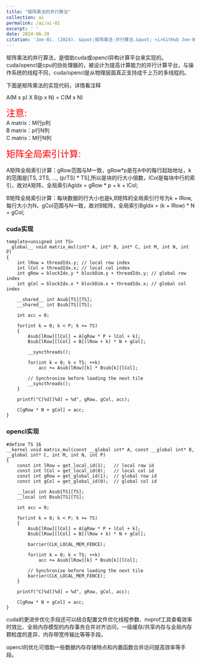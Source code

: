 ```yaml
---
title: "矩阵乘法的并行算法"
collection: ai
permalink: /ai/ai-01
excerpt: ' '
date: 2024-06-20
citation: 'Joe-Bi. (2024). &quot;矩阵乘法-并行算法.&quot; <i>GitHub Joe-Bi of Bugs</i>'
---
```

   
矩阵乘法的并行算法，是借助cuda或opencl异构计算平台来实现的。
cuda/opencl是cpu的协处理器的，被设计为提高计算能力的并行计算平台，与操作系统的线程不同，cuda/opencl是从物理层面真正支持成千上万的多线程的。

下面是矩阵乘法的实现代码，详情看注释

A(M x p) X B(p x N) = C(M x N)  

<font color="red" size=5>注意:</font>   
A matrix：M行p列  
B matrix：p行N列  
C matrix：M行N列  

<font color="red" size=5>矩阵全局索引计算:</font>   
<br  />
A矩阵全局索引计算：gRow范围与M一致，gRow*p是在A中的每行起始地址，k的范围是[TS, 2TS, ..., (p/TS) * TS],所以是块的行大小倍数，lCol是每块中行的索引，故对A矩阵，全局索引AgIdx = gRow * p + k + lCol;  

B矩阵全局索引计算：每块数据的行大小也是k,B矩阵的全局索引行号为k + lRow, 每行大小为N，gCol范围与N一致，故对B矩阵，全局索引BgIdx = (k + lRow) * N + gCol;  

### cuda实现

```
template<unsigned int TS>
__global__ void matrix_mul(int* A, int* B, int* C, int M, int N, int P)
{
	int lRow = threadIdx.y;	// local row index
	int lCol = threadIdx.x;	// local col index
	int gRow = blockIdx.y * blockDim.y + threadIdx.y; // global row index
	int gCol = blockIdx.x * blockDim.x + threadIdx.x; // global col index
	
	__shared__ int Asub[TS][TS];
	__shared__ int Bsub[TS][TS];

	int acc = 0;
	
	for(int k = 0; k < P; k += TS)
	{
        Asub[lRow][lCol] = A[gRow * P + lCol + k];
        Bsub[lRow][lCol] = B[(lRow + k) * N + gCol];

		__syncthreads();

		for(int k = 0; k < TS; ++k)
			acc += Asub[lRow][k] * Bsub[k][lCol];

		// Synchronise before loading the next tile
		__syncthreads();
	}

	printf("C[%d][%d] = %d", gRow, gCol, acc);

	C[gRow * N + gCol] = acc;
}
```

### opencl实现

```
#define TS 16
__kernel void matrix_mul(const __global int* A, const __global int* B, __global int* C, int M, int N, int P)
{
	const int lRow = get_local_id(1);	// local row id
	const int lCol = get_local_id(0);	// local col id
	const int gRow = get_global_id(1);	// global row id
	const int gCol = get_global_id(0);	// global col id

	__local int Asub[TS][TS];
	__local int Bsub[TS][TS];

	int acc = 0;
	
	for(int k = 0; k < P; k += TS)
	{
        Asub[lRow][lCol] = A[gRow * P + lCol + k];
        Bsub[lRow][lCol] = B[(lRow + k) * N + gCol];

		barrier(CLK_LOCAL_MEM_FENCE);

		for(int k = 0; k < TS; ++k)
			acc += Asub[lRow][k] * Bsub[k][lCol];

		// Synchronise before loading the next tile
		barrier(CLK_LOCAL_MEM_FENCE);
	}

	printf("C[%d][%d] = %d", gRow, gCol, acc);

	C[gRow * N + gCol] = acc;
}
```

cuda的更进步优化手段还可以结合配置文件优化线程参数、nvprof工具查看效率时效比、全局内存模型的内存事务合并对齐访问，一级缓存/共享内存与全局内存颗粒度的差异、内存带宽传输比等等手段。

opencl的优化可借助一些数据内存存储特点和内置函数合并访问提高效率等手段。
